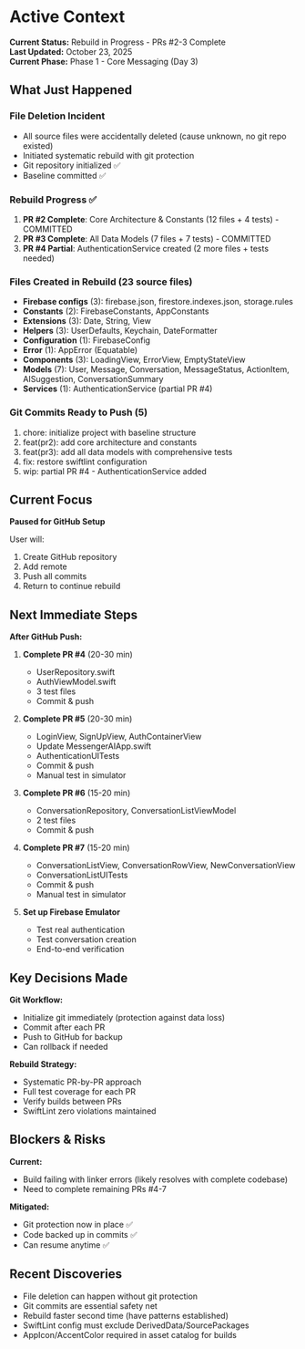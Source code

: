 # Active Context

**Current Status:** Rebuild in Progress - PRs #2-3 Complete  
**Last Updated:** October 23, 2025  
**Current Phase:** Phase 1 - Core Messaging (Day 3)

## What Just Happened

### File Deletion Incident
- All source files were accidentally deleted (cause unknown, no git repo existed)
- Initiated systematic rebuild with git protection
- Git repository initialized ✅
- Baseline committed ✅

### Rebuild Progress ✅
1. **PR #2 Complete**: Core Architecture & Constants (12 files + 4 tests) - COMMITTED
2. **PR #3 Complete**: All Data Models (7 files + 7 tests) - COMMITTED  
3. **PR #4 Partial**: AuthenticationService created (2 more files + tests needed)

### Files Created in Rebuild (23 source files)
- **Firebase configs** (3): firebase.json, firestore.indexes.json, storage.rules
- **Constants** (2): FirebaseConstants, AppConstants
- **Extensions** (3): Date, String, View
- **Helpers** (3): UserDefaults, Keychain, DateFormatter
- **Configuration** (1): FirebaseConfig
- **Error** (1): AppError (Equatable)
- **Components** (3): LoadingView, ErrorView, EmptyStateView
- **Models** (7): User, Message, Conversation, MessageStatus, ActionItem, AISuggestion, ConversationSummary
- **Services** (1): AuthenticationService (partial PR #4)

### Git Commits Ready to Push (5)
1. chore: initialize project with baseline structure
2. feat(pr2): add core architecture and constants
3. feat(pr3): add all data models with comprehensive tests  
4. fix: restore swiftlint configuration
5. wip: partial PR #4 - AuthenticationService added

## Current Focus

**Paused for GitHub Setup**

User will:
1. Create GitHub repository
2. Add remote
3. Push all commits
4. Return to continue rebuild

## Next Immediate Steps

**After GitHub Push:**

1. **Complete PR #4** (20-30 min)
   - UserRepository.swift
   - AuthViewModel.swift
   - 3 test files
   - Commit & push

2. **Complete PR #5** (20-30 min)
   - LoginView, SignUpView, AuthContainerView
   - Update MessengerAIApp.swift
   - AuthenticationUITests
   - Commit & push
   - Manual test in simulator

3. **Complete PR #6** (15-20 min)
   - ConversationRepository, ConversationListViewModel
   - 2 test files
   - Commit & push

4. **Complete PR #7** (15-20 min)
   - ConversationListView, ConversationRowView, NewConversationView
   - ConversationListUITests
   - Commit & push
   - Manual test in simulator

5. **Set up Firebase Emulator**
   - Test real authentication
   - Test conversation creation
   - End-to-end verification

## Key Decisions Made

**Git Workflow:**
- Initialize git immediately (protection against data loss)
- Commit after each PR
- Push to GitHub for backup
- Can rollback if needed

**Rebuild Strategy:**
- Systematic PR-by-PR approach
- Full test coverage for each PR
- Verify builds between PRs
- SwiftLint zero violations maintained

## Blockers & Risks

**Current:**
- Build failing with linker errors (likely resolves with complete codebase)
- Need to complete remaining PRs #4-7

**Mitigated:**
- Git protection now in place ✅
- Code backed up in commits ✅
- Can resume anytime ✅

## Recent Discoveries

- File deletion can happen without git protection
- Git commits are essential safety net
- Rebuild faster second time (have patterns established)
- SwiftLint config must exclude DerivedData/SourcePackages
- AppIcon/AccentColor required in asset catalog for builds

